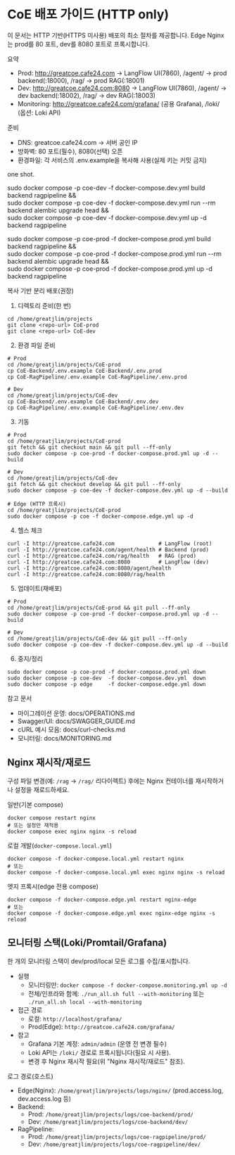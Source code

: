 # CoE 배포 가이드 (HTTP only)

이 문서는 HTTP 기반(HTTPS 미사용) 배포의 최소 절차를 제공합니다. Edge Nginx는 prod를 80 포트, dev를 8080 포트로 프록시합니다.

요약
- Prod: http://greatcoe.cafe24.com → LangFlow UI(7860), /agent/ → prod backend(:18000), /rag/ → prod RAG(:18001)
- Dev: http://greatcoe.cafe24.com:8080 → LangFlow UI(7860), /agent/ → dev backend(:18002), /rag/ → dev RAG(:18003)
- Monitoring: http://greatcoe.cafe24.com/grafana/ (공용 Grafana), /loki/ (옵션: Loki API)

준비
- DNS: greatcoe.cafe24.com → 서버 공인 IP
- 방화벽: 80 포트(필수), 8080(선택) 오픈
- 환경파일: 각 서비스의 .env.example을 복사해 사용(실제 키는 커밋 금지)

one shot.

sudo docker compose -p coe-dev -f docker-compose.dev.yml build backend ragpipeline && \
sudo docker compose -p coe-dev -f docker-compose.dev.yml run --rm backend alembic upgrade head && \
sudo docker compose -p coe-dev -f docker-compose.dev.yml up -d backend ragpipeline

sudo docker compose -p coe-prod -f docker-compose.prod.yml build backend ragpipeline && \
sudo docker compose -p coe-prod -f docker-compose.prod.yml run --rm backend alembic upgrade head && \
sudo docker compose -p coe-prod -f docker-compose.prod.yml up -d backend ragpipeline

복사 기반 분리 배포(권장)
1) 디렉토리 준비(한 번)
```
cd /home/greatjlim/projects
git clone <repo-url> CoE-prod
git clone <repo-url> CoE-dev
```
2) 환경 파일 준비
```
# Prod
cd /home/greatjlim/projects/CoE-prod
cp CoE-Backend/.env.example CoE-Backend/.env.prod
cp CoE-RagPipeline/.env.example CoE-RagPipeline/.env.prod

# Dev
cd /home/greatjlim/projects/CoE-dev
cp CoE-Backend/.env.example CoE-Backend/.env.dev
cp CoE-RagPipeline/.env.example CoE-RagPipeline/.env.dev
```
3) 기동
```
# Prod
cd /home/greatjlim/projects/CoE-prod
git fetch && git checkout main && git pull --ff-only
sudo docker compose -p coe-prod -f docker-compose.prod.yml up -d --build 

# Dev
cd /home/greatjlim/projects/CoE-dev
git fetch && git checkout develop && git pull --ff-only
sudo docker compose -p coe-dev -f docker-compose.dev.yml up -d --build 

# Edge (HTTP 프록시)
cd /home/greatjlim/projects/CoE-prod
sudo docker compose -p coe -f docker-compose.edge.yml up -d 
```
4) 헬스 체크
```
curl -I http://greatcoe.cafe24.com              # LangFlow (root)
curl -I http://greatcoe.cafe24.com/agent/health # Backend (prod)
curl -I http://greatcoe.cafe24.com/rag/health   # RAG (prod)
curl -I http://greatcoe.cafe24.com:8080         # LangFlow (dev)
curl -I http://greatcoe.cafe24.com:8080/agent/health
curl -I http://greatcoe.cafe24.com:8080/rag/health
```
5) 업데이트(재배포)
```
# Prod
cd /home/greatjlim/projects/CoE-prod && git pull --ff-only
sudo docker compose -p coe-prod -f docker-compose.prod.yml up -d --build

# Dev
cd /home/greatjlim/projects/CoE-dev && git pull --ff-only
sudo docker compose -p coe-dev -f docker-compose.dev.yml up -d --build
```
6) 중지/정리
```
sudo docker compose -p coe-prod -f docker-compose.prod.yml down
sudo docker compose -p coe-dev  -f docker-compose.dev.yml  down 
sudo docker compose -p edge     -f docker-compose.edge.yml down
```

참고 문서
- 마이그레이션 운영: docs/OPERATIONS.md
- Swagger/UI: docs/SWAGGER_GUIDE.md
- cURL 예시 모음: docs/curl-checks.md
 - 모니터링: docs/MONITORING.md

## Nginx 재시작/재로드

구성 파일 변경(예: `/rag` → `/rag/` 리다이렉트) 후에는 Nginx 컨테이너를 재시작하거나 설정을 재로드하세요.

일반(기본 compose)
```
docker compose restart nginx
# 또는 설정만 재적용
docker compose exec nginx nginx -s reload
```

로컬 개발(`docker-compose.local.yml`)
```
docker compose -f docker-compose.local.yml restart nginx
# 또는
docker compose -f docker-compose.local.yml exec nginx nginx -s reload
```

엣지 프록시(edge 전용 compose)
```
docker compose -f docker-compose.edge.yml restart nginx-edge
# 또는
docker compose -f docker-compose.edge.yml exec nginx-edge nginx -s reload
```

## 모니터링 스택(Loki/Promtail/Grafana)

한 개의 모니터링 스택이 dev/prod/local 모든 로그를 수집/표시합니다.

- 실행
  - 모니터링만: `docker compose -f docker-compose.monitoring.yml up -d`
  - 전체/인프라와 함께: `./run_all.sh full --with-monitoring` 또는 `./run_all.sh local --with-monitoring`
- 접근 경로
  - 로컬: `http://localhost/grafana/`
  - Prod(Edge): `http://greatcoe.cafe24.com/grafana/`
- 참고
  - Grafana 기본 계정: `admin/admin` (운영 전 변경 필수)
  - Loki API는 `/loki/` 경로로 프록시됩니다(필요 시 사용).
  - 변경 후 Nginx 재시작 필요(위 "Nginx 재시작/재로드" 참조).

로그 경로(호스트)
- Edge(Nginx): `/home/greatjlim/projects/logs/nginx/` (prod.access.log, dev.access.log 등)
- Backend:
  - Prod: `/home/greatjlim/projects/logs/coe-backend/prod/`
  - Dev: `/home/greatjlim/projects/logs/coe-backend/dev/`
- RagPipeline:
  - Prod: `/home/greatjlim/projects/logs/coe-ragpipeline/prod/`
  - Dev: `/home/greatjlim/projects/logs/coe-ragpipeline/dev/`
